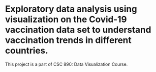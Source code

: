 # Exploratory data analysis using visualization on the Covid-19 vaccination data set to understand vaccination trends in different countries.

This project is a part of CSC 890: Data Visualization Course.
